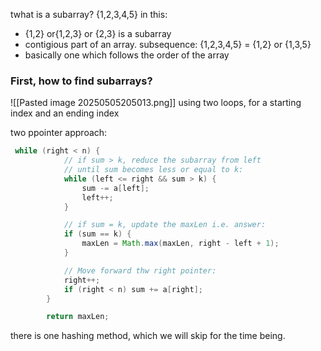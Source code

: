 twhat is a subarray?
{1,2,3,4,5} in this:
- {1,2} or{1,2,3} or {2,3} is a subarray
- contigious part of an array.
subsequence:
{1,2,3,4,5} = {1,2} or {1,3,5} 
- basically one which follows the order of the array



### First, how to find subarrays?
![[Pasted image 20250505205013.png]]
using two loops, for a starting index and an ending index


two ppointer approach:
```java
 while (right < n) {
            // if sum > k, reduce the subarray from left
            // until sum becomes less or equal to k:
            while (left <= right && sum > k) {
                sum -= a[left];
                left++;
            }

            // if sum = k, update the maxLen i.e. answer:
            if (sum == k) {
                maxLen = Math.max(maxLen, right - left + 1);
            }

            // Move forward thw right pointer:
            right++;
            if (right < n) sum += a[right];
        }

        return maxLen;
```




there is one hashing method, which we will skip for the time being.

